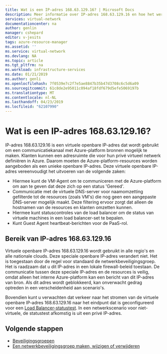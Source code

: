 ```yaml
---
title: Wat is een IP-adres 168.63.129.16? | Microsoft Docs
description: Meer informatie over IP-adres 168.63.129.16 en hoe het werkt met uw resources.
services: virtual-network
documentationcenter: na
author: genlin
manager: cshepard
editor: v-jesits
tags: azure-resource-manager
ms.assetid: ''
ms.service: virtual-network
ms.devlang: NA
ms.topic: article
ms.tgt_pltfrm: na
ms.workload: infrastructure-services
ms.date: 01/21/2019
ms.author: genli
ms.openlocfilehash: 7f0539e7c2f7e5ae8847b35b47d3708c6c5d6a09
ms.sourcegitcommit: 61c8de2e95011c094af18fdf679d5efe5069197b
ms.translationtype: MT
ms.contentlocale: nl-NL
ms.lasthandoff: 04/23/2019
ms.locfileid: "62107990"
---
```

# <a name="what-is-ip-address-1686312916"></a>Wat is een IP-adres 168.63.129.16?

IP-adres 168.63.129.16 is een virtuele openbare IP-adres dat wordt gebruikt om een communicatiekanaal met Azure-platform bronnen mogelijk te maken. Klanten kunnen een adresruimte die voor hun privé virtueel netwerk definiëren in Azure. Daarom moeten de Azure-platform-resources worden aangeboden als een unieke openbare IP-adres. Deze virtuele openbare IP-adres vereenvoudigt het uitvoeren van de volgende zaken:

- Hiermee kunt de VM-Agent om te communiceren met de Azure-platform om aan te geven dat deze zich op een status 'Gereed'.
- Communicatie met de virtuele DNS-server voor naamomzetting gefilterde tot de resources (zoals VM's) die nog geen een aangepaste DNS-server mogelijk maakt. Deze filtering ervoor zorgt dat alleen de hostnamen van de resources en klanten omzetten kunnen.
- Hiermee kunt statuscontroles van de load balancer om de status van virtuele machines in een load balancer-set te bepalen.
- Kunt Guest Agent heartbeat-berichten voor de PaaS-rol.

## <a name="scope-of-ip-address-1686312916"></a>Bereik van IP-adres 168.63.129.16

Virtuele openbare IP-adres 168.63.129.16 wordt gebruikt in alle regio's en alle nationale clouds. Deze speciale openbare IP-adres verandert niet. Het is toegestaan door de regel voor standaard de netwerkbeveiligingsgroep. Het is raadzaam dat u dit IP-adres in een lokale firewall-beleid toestaan. De communicatie tussen deze speciale IP-adres en de resources is veilig, omdat alleen het interne Azure-platform kan een bericht van dit IP-adres van bron. Als dit adres wordt geblokkeerd, kan onverwacht gedrag optreden in een verscheidenheid aan scenario's.

Bovendien kunt u verwachten dat verkeer naar het stromen van de virtuele openbare IP-adres 168.63.129.16 naar het eindpunt dat is geconfigureerd voor een [Load Balancer-statustest](../load-balancer/load-balancer-custom-probe-overview.md). In een netwerkscenario voor niet-virtuele, de statustest afkomstig is uit een privé IP-adres. 

## <a name="next-steps"></a>Volgende stappen

- [Beveiligingsgroepen](security-overview.md)
- [Een netwerkbeveiligingsgroep maken, wijzigen of verwijderen](manage-network-security-group.md)

